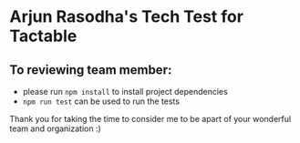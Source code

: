 # Arjun Rasodha's Tech Test for Tactable

## To reviewing team member:
- please run `npm install` to install project dependencies
- `npm run test` can be used to run the tests

Thank you for taking the time to consider me to be apart of your wonderful team and organization :) 
